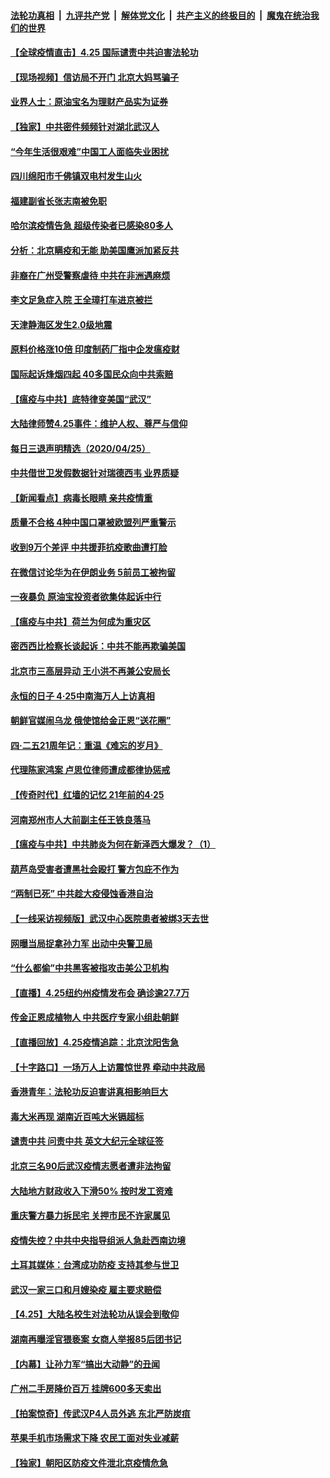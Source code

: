 ####  [法轮功真相](../../../../basic/blob/master/README.md?t=04262231) &nbsp;|&nbsp; [九评共产党](../../../../9ping.md/blob/master/README.md?t=04262231) &nbsp;|&nbsp; [解体党文化](../../../../jtdwh.md/blob/master/README.md?t=04262231)  &nbsp;|&nbsp; [共产主义的终极目的](../../../../gczydzjmd.md/blob/master/README.md?t=04262231) &nbsp;|&nbsp; [魔鬼在统治我们的世界](../../../../mgztzwmdsj.md/blob/master/README.md?t=04262231) 

#### [【全球疫情直击】4.25 国际谴责中共迫害法轮功](../pages/nsc413/n12062346.md?t=04262231) 


#### [【现场视频】信访局不开门 北京大妈骂骗子](../pages/nsc413/n12062372.md?t=04262231) 

#### [业界人士：原油宝名为理财产品实为证券](../pages/nsc413/n12061954.md?t=04262231) 

#### [【独家】中共密件频频针对湖北武汉人](../pages/nsc413/n12052032.md?t=04262231) 

#### [“今年生活很艰难”中国工人面临失业困扰](../pages/nsc413/n12059783.md?t=04262231) 

#### [四川绵阳市千佛镇双电村发生山火](../pages/nsc413/n12062011.md?t=04262231) 

#### [福建副省长张志南被免职](../pages/nsc413/n12062192.md?t=04262231) 

#### [哈尔滨疫情告急 超级传染者已感染80多人](../pages/nsc413/n12061826.md?t=04262231) 

#### [分析：北京瞒疫和无能 助美国鹰派加紧反共](../pages/nsc413/n12049842.md?t=04262231) 

#### [非裔在广州受警察虐待 中共在非洲遇麻烦](../pages/nsc413/n12058949.md?t=04262231) 

#### [李文足急症入院 王全璋打车进京被拦](../pages/nsc413/n12062009.md?t=04262231) 

#### [天津静海区发生2.0级地震](../pages/nsc413/n12061946.md?t=04262231) 

#### [原料价格涨10倍 印度制药厂指中企发瘟疫财](../pages/nsc413/n12061718.md?t=04262231) 

#### [国际起诉烽烟四起 40多国民众向中共索赔](../pages/nsc413/n12057406.md?t=04262231) 

#### [【瘟疫与中共】底特律变美国“武汉”](../pages/nsc413/n12061762.md?t=04262231) 

#### [大陆律师赞4.25事件：维护人权、尊严与信仰](../pages/nsc413/n12057875.md?t=04262231) 

#### [每日三退声明精选（2020/04/25）](../pages/nsc413/n12061668.md?t=04262231) 

#### [中共借世卫发假数据针对瑞德西韦 业界质疑](../pages/nsc413/n12061400.md?t=04262231) 

#### [【新闻看点】病毒长眼睛 亲共疫情重](../pages/nsc413/n12061304.md?t=04262231) 

#### [质量不合格 4种中国口罩被欧盟列严重警示](../pages/nsc413/n12061558.md?t=04262231) 

#### [收到9万个差评 中共援菲抗疫歌曲遭打脸](../pages/nsc413/n12061514.md?t=04262231) 

#### [在微信讨论华为在伊朗业务 5前员工被拘留](../pages/nsc413/n12061384.md?t=04262231) 

#### [一夜暴负 原油宝投资者欲集体起诉中行](../pages/nsc413/n12061104.md?t=04262231) 

#### [【瘟疫与中共】荷兰为何成为重灾区](../pages/nsc413/n12042163.md?t=04262231) 

#### [密西西比检察长谈起诉：中共不能再欺骗美国](../pages/nsc413/n12060923.md?t=04262231) 

#### [北京市三高层异动 王小洪不再兼公安局长](../pages/nsc413/n12061069.md?t=04262231) 

#### [永恒的日子 4·25中南海万人上访真相](../pages/nsc413/n12061066.md?t=04262231) 

#### [朝鲜官媒闹乌龙 俄使馆给金正恩“送花圈”](../pages/nsc413/n12061172.md?t=04262231) 

#### [四·二五21周年记：重温《难忘的岁月》](../pages/nsc413/n12061148.md?t=04262231) 

#### [代理陈家鸿案 卢思位律师遭成都律协惩戒](../pages/nsc413/n12060614.md?t=04262231) 

#### [【传奇时代】红墙的记忆 21年前的4·25](../pages/nsc413/n12060934.md?t=04262231) 

#### [河南郑州市人大前副主任王铁良落马](../pages/nsc413/n12060765.md?t=04262231) 

#### [【瘟疫与中共】中共肺炎为何在新泽西大爆发？（1）](../pages/nsc413/n12060602.md?t=04262231) 

#### [葫芦岛受害者遭黑社会殴打 警方包庇不作为](../pages/nsc413/n12060957.md?t=04262231) 

#### [“两制已死” 中共趁大疫侵蚀香港自治](../pages/nsc413/n12060838.md?t=04262231) 

#### [【一线采访视频版】武汉中心医院患者被绑3天去世](../pages/nsc413/n12059423.md?t=04262231) 

#### [网曝当局捉拿孙力军 出动中央警卫局](../pages/nsc413/n12060636.md?t=04262231) 

#### [“什么都偷”中共黑客被指攻击美公卫机构](../pages/nsc413/n12060752.md?t=04262231) 

#### [【直播】4.25纽约州疫情发布会 确诊逾27.7万](../pages/nsc413/n12060773.md?t=04262231) 

#### [传金正恩成植物人 中共医疗专家小组赴朝鲜](../pages/nsc413/n12059518.md?t=04262231) 

#### [【直播回放】4.25疫情追踪：北京沈阳吿急](../pages/nsc413/n12060604.md?t=04262231) 

#### [【十字路口】一场万人上访震惊世界 牵动中共政局](../pages/nsc413/n12059635.md?t=04262231) 

#### [香港青年：法轮功反迫害讲真相影响巨大](../pages/nsc413/n12060514.md?t=04262231) 

#### [毒大米再现 湖南近百吨大米镉超标](../pages/nsc413/n12060441.md?t=04262231) 

#### [谴责中共 问责中共 英文大纪元全球征签](../pages/nsc413/n12050415.md?t=04262231) 

#### [北京三名90后武汉疫情志愿者遭非法拘留](../pages/nsc413/n12060478.md?t=04262231) 

#### [大陆地方财政收入下滑50% 按时发工资难](../pages/nsc413/n12059883.md?t=04262231) 


#### [重庆警方暴力拆民宅 关押市民不许家属见](../pages/nsc413/n12059733.md?t=04262231) 

#### [疫情失控？中共中央指导组派人急赴西南边境](../pages/nsc413/n12060275.md?t=04262231) 

#### [土耳其媒体：台湾成功防疫 支持其参与世卫](../pages/nsc413/n12060294.md?t=04262231) 

#### [武汉一家三口和月嫂染疫 雇主要求赔偿](../pages/nsc413/n12060198.md?t=04262231) 

#### [【4.25】大陆名校生对法轮功从误会到敬仰](../pages/nsc413/n12058217.md?t=04262231) 

#### [湖南再曝淫官猥亵案 女商人举报85后团书记](../pages/nsc413/n12059928.md?t=04262231) 

#### [【内幕】让孙力军“搞出大动静”的丑闻](../pages/nsc413/n12059599.md?t=04262231) 

#### [广州二手房降价百万 挂牌600多天卖出](../pages/nsc413/n12059672.md?t=04262231) 

#### [【拍案惊奇】传武汉P4人员外逃 东北严防炭疽](../pages/nsc413/n12059924.md?t=04262231) 

#### [苹果手机市场需求下降 农民工面对失业减薪](../pages/nsc413/n12059749.md?t=04262231) 

#### [【独家】朝阳区防疫文件泄北京疫情危急](../pages/nsc413/n12059456.md?t=04262231) 

